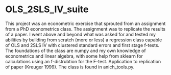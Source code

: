 # OLS_2SLS_IV_suite
This project was an econometric exercise that sprouted from an assignment from a PhD econometrics class. The assignment was to replicate the results of a paper. I went above and beyond what was asked for and tested my abilities by building from scratch (more or less) a regression class capable of OLS and 2SLS IV with clustered standard errors and first stage f-tests. The foundations of the class are numpy and my own knowledge of econometrics and linear algebra, with some help from sklearn for calculations using an f-distrubtion for the F-test. Application to replication of paper (Kreuger 1999). The class is found in anich_tools.py.

